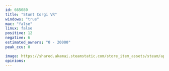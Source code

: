 ```yaml
---
id: 665080
title: "Stunt Corgi VR"
windows: "true"
mac: "false"
linux: false
positive: 12
negative: 6
estimated_owners: "0 - 20000"
peak_ccu: 0

image: https://shared.akamai.steamstatic.com/store_item_assets/steam/apps/665080/header.jpg?t=1521133382
opinions:
---
```


